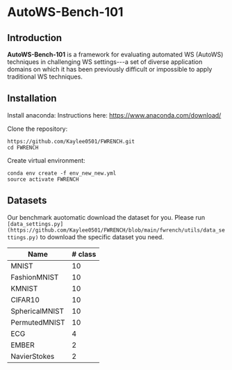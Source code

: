 # AutoWS-Bench-101

## Introduction
**AutoWS-Bench-101** is a framework for evaluating automated WS (AutoWS) techniques in challenging WS settings---a set of diverse application domains on which it has been previously difficult or impossible to apply traditional WS techniques.

## Installation
Install anaconda: Instructions here: https://www.anaconda.com/download/  

Clone the repository:
```
https://github.com/Kaylee0501/FWRENCH.git
cd FWRENCH
```
Create virtual environment:
```
conda env create -f env_new_new.yml
source activate FWRENCH
```
## Datasets
Our benchmark auotomatic download the dataset for you. Please run `[data_settings.py](https://github.com/Kaylee0501/FWRENCH/blob/main/fwrench/utils/data_settings.py)` to download the specific dataset you need.

| Name           | # class       | 
| -------------- | ------------- |
| MNIST          | 10            |
| FashionMNIST   | 10            |
| KMNIST         | 10            |
| CIFAR10        | 10            |
| SphericalMNIST | 10            |
| PermutedMNIST  | 10            |
| ECG            | 4             |
| EMBER          | 2             |
| NavierStokes   | 2             |
